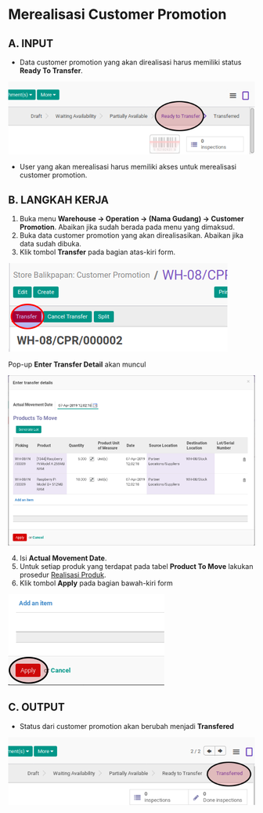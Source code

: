 # Merealisasi Customer Promotion

## A. INPUT

* Data customer promotion yang akan direalisasi harus memiliki status **Ready To Transfer**.

![](../../img/customer-promotion/status-ready-to-transfer.png)

* User yang akan merealisasi harus memiliki akses untuk merealisasi customer promotion.

## B. LANGKAH KERJA

1. Buka menu **Warehouse -> Operation -> (Nama Gudang) -> Customer Promotion**. Abaikan jika sudah berada pada menu yang dimaksud.
2. Buka data customer promotion yang akan direalisasikan. Abaikan jika data sudah dibuka.
3. Klik tombol **Transfer** pada bagian atas-kiri form.

![](../../img/customer-promotion/tombol-transfer.png)

Pop-up **Enter Transfer Detail** akan muncul

![](../../img/customer-promotion/pop-up-enter-transfer-detail.png)

4. Isi **Actual Movement Date**.
5. <a name="l5">Untuk</a> setiap produk yang terdapat pada tabel **Product To Move** lakukan prosedur [Realisasi Produk](./transfer-produk.md).
6. Klik tombol **Apply** pada bagian bawah-kiri form

![](../../img/customer-promotion/tombol-apply-transfer-detail.png)

## C. OUTPUT

* Status dari customer promotion akan berubah menjadi **Transfered**

![](../../img/customer-promotion/status-transfered.png)
